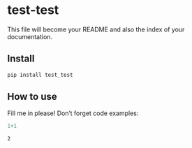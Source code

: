 test-test
================

<!-- WARNING: THIS FILE WAS AUTOGENERATED! DO NOT EDIT! -->

This file will become your README and also the index of your
documentation.

## Install

``` sh
pip install test_test
```

## How to use

Fill me in please! Don’t forget code examples:

``` python
1+1
```

    2
